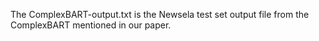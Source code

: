 The ComplexBART-output.txt is the Newsela test set output file from the ComplexBART mentioned in our paper.
